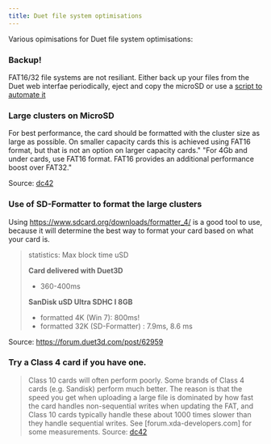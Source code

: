 ```yaml
---
title: Duet file system optimisations
---
```


Various opimisations for Duet file system optimisations:

### Backup!

FAT16/32 file systems are not resiliant. Either back up your files from the Duet web interfae periodically, eject and copy the microSD or use a [script to automate it](../software/backup.md)

### Large clusters on MicroSD

For best performance, the card should be formatted with the cluster size as large as possible. On smaller capacity cards this is achieved using FAT16 format, but that is not an option on larger capacity cards." "For 4Gb and under cards, use FAT16 format. FAT16 provides an additional performance boost over FAT32." 

Source: [dc42](https://forum.duet3d.com/topic/3569/completely-replace-sd-card-duet-ethernet/9)

### Use of SD-Formatter to format the large clusters

Using https://www.sdcard.org/downloads/formatter_4/  is a good tool to use, because it will determine the best way to format your card based on what your card is.

> statistics: Max block time uSD
> 
> **Card delivered with Duet3D**
>
> * 360-400ms
>
> **SanDisk uSD Ultra SDHC I 8GB**
>
> * formatted 4K (Win 7): 800ms!
> * formatted 32K (SD-Formatter) : 7.9ms, 8.6 ms

Source: https://forum.duet3d.com/post/62959


### Try a Class 4 card if you have one.

> Class 10 cards will often perform poorly. Some brands of Class 4 cards (e.g. Sandisk) perform much better. The reason is that the speed you get when uploading a large file is dominated by how fast the card handles non-sequential writes when updating the FAT, and Class 10 cards typically handle these about 1000 times slower than they handle sequential writes. See [forum.xda-developers.com] for some measurements.
Source: [dc42](https://reprap.org/forum/read.php?340,557845,557845#msg-557845)

